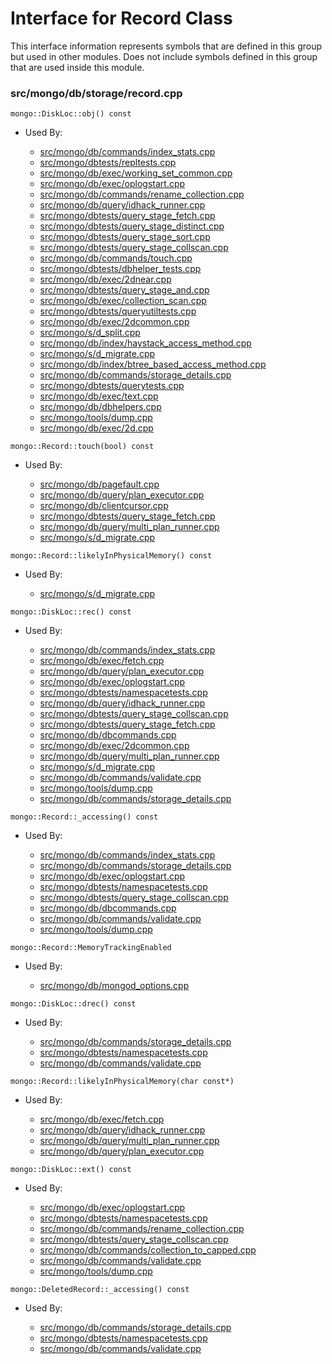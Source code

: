 
# Interface for Record Class
This interface information represents symbols that are defined in this group but used in other modules.  Does not include symbols defined in this group that are used inside this module.

### src/mongo/db/storage/record.cpp

<div></div>

    mongo::DiskLoc::obj() const

- Used By:

    - [src/mongo/db/commands/index\_stats.cpp](../../../../queries/database\_commands)
    - [src/mongo/dbtests/repltests.cpp](../../../../tests/unit\_tests)
    - [src/mongo/db/exec/working\_set\_common.cpp](../../../../queries/core\_query\_system)
    - [src/mongo/db/exec/oplogstart.cpp](../../../../queries/core\_query\_system)
    - [src/mongo/db/commands/rename\_collection.cpp](../../../../queries/database\_commands)
    - [src/mongo/db/query/idhack\_runner.cpp](../../../../queries/core\_query\_system)
    - [src/mongo/dbtests/query\_stage\_fetch.cpp](../../../../tests/unit\_tests)
    - [src/mongo/dbtests/query\_stage\_distinct.cpp](../../../../queries/core\_query\_system)
    - [src/mongo/dbtests/query\_stage\_sort.cpp](../../../../tests/unit\_tests)
    - [src/mongo/dbtests/query\_stage\_collscan.cpp](../../../../tests/unit\_tests)
    - [src/mongo/db/commands/touch.cpp](../../../../queries/database\_commands)
    - [src/mongo/dbtests/dbhelper\_tests.cpp](../../../../tests/unit\_tests)
    - [src/mongo/db/exec/2dnear.cpp](../../../../queries/core\_query\_system)
    - [src/mongo/dbtests/query\_stage\_and.cpp](../../../../tests/unit\_tests)
    - [src/mongo/db/exec/collection\_scan.cpp](../../../../queries/core\_query\_system)
    - [src/mongo/dbtests/queryutiltests.cpp](../../../../tests/unit\_tests)
    - [src/mongo/db/exec/2dcommon.cpp](../../../../queries/core\_query\_system)
    - [src/mongo/s/d\_split.cpp](../../../../sharding/mongod\_commands)
    - [src/mongo/db/index/haystack\_access\_method.cpp](../../../../queries/indexing)
    - [src/mongo/s/d\_migrate.cpp](../../../../sharding/mongod\_commands)
    - [src/mongo/db/index/btree\_based\_access\_method.cpp](../../../../queries/indexing)
    - [src/mongo/db/commands/storage\_details.cpp](../../../../queries/database\_commands)
    - [src/mongo/dbtests/querytests.cpp](../../../../tests/unit\_tests)
    - [src/mongo/db/exec/text.cpp](../../../../queries/core\_query\_system)
    - [src/mongo/db/dbhelpers.cpp](../../../../queries/client\_and\_operation\_tracking)
    - [src/mongo/tools/dump.cpp](../../../../tools/tools)
    - [src/mongo/db/exec/2d.cpp](../../../../queries/core\_query\_system)

<div></div>

    mongo::Record::touch(bool) const

- Used By:

    - [src/mongo/db/pagefault.cpp](../../../../storage/page\_fault\_utilities)
    - [src/mongo/db/query/plan\_executor.cpp](../../../../queries/core\_query\_system)
    - [src/mongo/db/clientcursor.cpp](../../../../queries/client\_and\_operation\_tracking)
    - [src/mongo/dbtests/query\_stage\_fetch.cpp](../../../../tests/unit\_tests)
    - [src/mongo/db/query/multi\_plan\_runner.cpp](../../../../queries/core\_query\_system)
    - [src/mongo/s/d\_migrate.cpp](../../../../sharding/mongod\_commands)

<div></div>

    mongo::Record::likelyInPhysicalMemory() const

- Used By:

    - [src/mongo/s/d\_migrate.cpp](../../../../sharding/mongod\_commands)

<div></div>

    mongo::DiskLoc::rec() const

- Used By:

    - [src/mongo/db/commands/index\_stats.cpp](../../../../queries/database\_commands)
    - [src/mongo/db/exec/fetch.cpp](../../../../queries/core\_query\_system)
    - [src/mongo/db/query/plan\_executor.cpp](../../../../queries/core\_query\_system)
    - [src/mongo/db/exec/oplogstart.cpp](../../../../queries/core\_query\_system)
    - [src/mongo/dbtests/namespacetests.cpp](../../../../tests/unit\_tests)
    - [src/mongo/db/query/idhack\_runner.cpp](../../../../queries/core\_query\_system)
    - [src/mongo/dbtests/query\_stage\_collscan.cpp](../../../../tests/unit\_tests)
    - [src/mongo/dbtests/query\_stage\_fetch.cpp](../../../../tests/unit\_tests)
    - [src/mongo/db/dbcommands.cpp](../../../../queries/database\_commands)
    - [src/mongo/db/exec/2dcommon.cpp](../../../../queries/core\_query\_system)
    - [src/mongo/db/query/multi\_plan\_runner.cpp](../../../../queries/core\_query\_system)
    - [src/mongo/s/d\_migrate.cpp](../../../../sharding/mongod\_commands)
    - [src/mongo/db/commands/validate.cpp](../../../../queries/database\_commands)
    - [src/mongo/tools/dump.cpp](../../../../tools/tools)
    - [src/mongo/db/commands/storage\_details.cpp](../../../../queries/database\_commands)

<div></div>

    mongo::Record::_accessing() const

- Used By:

    - [src/mongo/db/commands/index\_stats.cpp](../../../../queries/database\_commands)
    - [src/mongo/db/commands/storage\_details.cpp](../../../../queries/database\_commands)
    - [src/mongo/db/exec/oplogstart.cpp](../../../../queries/core\_query\_system)
    - [src/mongo/dbtests/namespacetests.cpp](../../../../tests/unit\_tests)
    - [src/mongo/dbtests/query\_stage\_collscan.cpp](../../../../tests/unit\_tests)
    - [src/mongo/db/dbcommands.cpp](../../../../queries/database\_commands)
    - [src/mongo/db/commands/validate.cpp](../../../../queries/database\_commands)
    - [src/mongo/tools/dump.cpp](../../../../tools/tools)

<div></div>

    mongo::Record::MemoryTrackingEnabled

- Used By:

    - [src/mongo/db/mongod\_options.cpp](../../../../process\_management/mongos\_and\_mongod\_mains)

<div></div>

    mongo::DiskLoc::drec() const

- Used By:

    - [src/mongo/db/commands/storage\_details.cpp](../../../../queries/database\_commands)
    - [src/mongo/dbtests/namespacetests.cpp](../../../../tests/unit\_tests)
    - [src/mongo/db/commands/validate.cpp](../../../../queries/database\_commands)

<div></div>

    mongo::Record::likelyInPhysicalMemory(char const*)

- Used By:

    - [src/mongo/db/exec/fetch.cpp](../../../../queries/core\_query\_system)
    - [src/mongo/db/query/idhack\_runner.cpp](../../../../queries/core\_query\_system)
    - [src/mongo/db/query/multi\_plan\_runner.cpp](../../../../queries/core\_query\_system)
    - [src/mongo/db/query/plan\_executor.cpp](../../../../queries/core\_query\_system)

<div></div>

    mongo::DiskLoc::ext() const

- Used By:

    - [src/mongo/db/exec/oplogstart.cpp](../../../../queries/core\_query\_system)
    - [src/mongo/dbtests/namespacetests.cpp](../../../../tests/unit\_tests)
    - [src/mongo/db/commands/rename\_collection.cpp](../../../../queries/database\_commands)
    - [src/mongo/dbtests/query\_stage\_collscan.cpp](../../../../tests/unit\_tests)
    - [src/mongo/db/commands/collection\_to\_capped.cpp](../../../../queries/database\_commands)
    - [src/mongo/db/commands/validate.cpp](../../../../queries/database\_commands)
    - [src/mongo/tools/dump.cpp](../../../../tools/tools)

<div></div>

    mongo::DeletedRecord::_accessing() const

- Used By:

    - [src/mongo/db/commands/storage\_details.cpp](../../../../queries/database\_commands)
    - [src/mongo/dbtests/namespacetests.cpp](../../../../tests/unit\_tests)
    - [src/mongo/db/commands/validate.cpp](../../../../queries/database\_commands)
